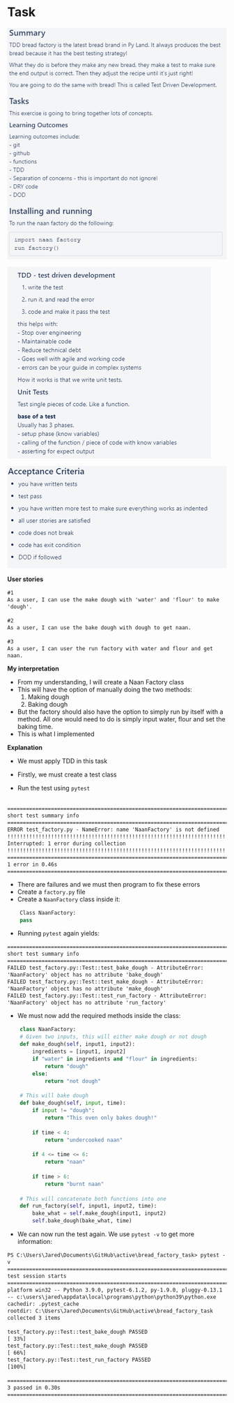 # Task

![](images/t1.png)

![](images/t2.png)

![](images/t3.png)

**User stories**
```
#1
As a user, I can use the make dough with 'water' and 'flour' to make 'dough'.

#2
As a user, I can use the bake dough with dough to get naan.

#3
As a user, I can user the run factory with water and flour and get naan.
```

**My interpretation**
- From my understanding, I will create a Naan Factory class
- This will have the option of manually doing the two methods:
    1. Making dough
    2. Baking dough
- But the factory should also have the option to simply run by itself with a method. All one would need to do is simply input water, flour and set the baking time.
- This is what I implemented

**Explanation**
- We must apply TDD in this task
- Firstly, we must create a test class

- Run the test using ```pytest```
```

================================================================================================= short test summary info ================================================================================================== 
ERROR test_factory.py - NameError: name 'NaanFactory' is not defined
!!!!!!!!!!!!!!!!!!!!!!!!!!!!!!!!!!!!!!!!!!!!!!!!!!!!!!!!!!!!!!!!!!!!!!!!!!!!!!!!!!!!!!!!!! Interrupted: 1 error during collection !!!!!!!!!!!!!!!!!!!!!!!!!!!!!!!!!!!!!!!!!!!!!!!!!!!!!!!!!!!!!!!!!!!!!!!!!!!!!!!!!!!!!!!!!! 
===================================================================================================== 1 error in 0.46s =====================================================================================================
```

- There are failures and we must then program to fix these errors
- Create a ```factory.py``` file
- Create a ```NaanFactory``` class inside it:
```python
    Class NaanFactory:
    pass
```
- Running ```pytest``` again yields:
```
================================================================================================= short test summary info ==================================================================================================
FAILED test_factory.py::Test::test_bake_dough - AttributeError: 'NaanFactory' object has no attribute 'bake_dough'
FAILED test_factory.py::Test::test_make_dough - AttributeError: 'NaanFactory' object has no attribute 'make_dough'
FAILED test_factory.py::Test::test_run_factory - AttributeError: 'NaanFactory' object has no attribute 'run_factory'
```

- We must now add the required methods inside the class:
```python
    class NaanFactory:
    # Given two inputs, this will either make dough or not dough
    def make_dough(self, input1, input2):
        ingredients = [input1, input2]
        if "water" in ingredients and "flour" in ingredients:
            return "dough"
        else:
            return "not dough"

    # This will bake dough
    def bake_dough(self, input, time):
        if input != "dough":
            return "This oven only bakes dough!"

        if time < 4:
            return "undercooked naan"
        
        if 4 <= time <= 6:
            return "naan"

        if time > 6:
            return "burnt naan"

    # This will concatenate both functions into one
    def run_factory(self, input1, input2, time):
        bake_what = self.make_dough(input1, input2)
        self.bake_dough(bake_what, time)
```

- We can now run the test again. We use ```pytest -v``` to get more information:
```
PS C:\Users\Jared\Documents\GitHub\active\bread_factory_task> pytest -v
=================================================================================================== test session starts ==================================================================================================== 
platform win32 -- Python 3.9.0, pytest-6.1.2, py-1.9.0, pluggy-0.13.1 -- c:\users\jared\appdata\local\programs\python\python39\python.exe
cachedir: .pytest_cache
rootdir: C:\Users\Jared\Documents\GitHub\active\bread_factory_task
collected 3 items                                                                                                                                                                                                            

test_factory.py::Test::test_bake_dough PASSED                                                                                                                                                                         [ 33%] 
test_factory.py::Test::test_make_dough PASSED                                                                                                                                                                         [ 66%] 
test_factory.py::Test::test_run_factory PASSED                                                                                                                                                                        [100%] 

==================================================================================================== 3 passed in 0.30s ===================================================================================================== 
```